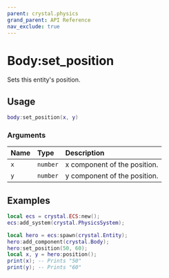 ```yaml
---
parent: crystal.physics
grand_parent: API Reference
nav_exclude: true
---
```


# Body:set_position

Sets this entity's position.

## Usage

```lua
body:set_position(x, y)
```

### Arguments

| Name | Type     | Description                  |
| :--- | :------- | :--------------------------- |
| `x`  | `number` | x component of the position. |
| `y`  | `number` | y component of the position. |

## Examples

```lua
local ecs = crystal.ECS:new();
ecs:add_system(crystal.PhysicsSystem);

local hero = ecs:spawn(crystal.Entity);
hero:add_component(crystal.Body);
hero:set_position(50, 60);
local x, y = hero:position();
print(x); -- Prints "50"
print(y); -- Prints "60"
```
